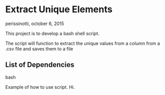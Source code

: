 # Extract Unique Elements
perissinotti, october 6, 2015

This project is to develop a bash shell script.

The script will function to extract the unique values from a column from a .csv file and saves them to a file

## List of Dependencies
bash 


Example of how to use script. Hi. 

